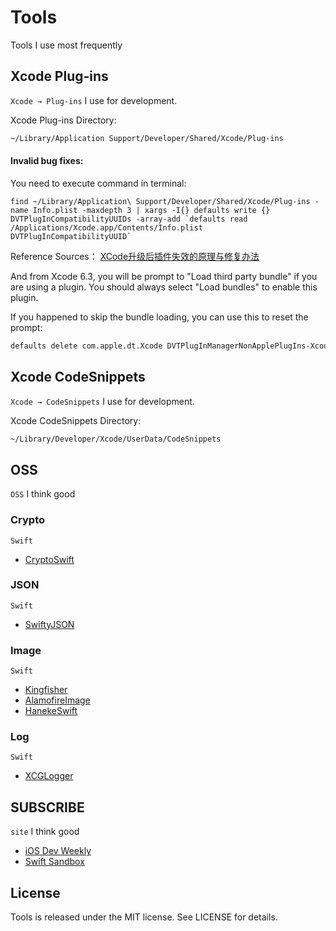 # Tools
Tools I use most frequently

## Xcode Plug-ins
`Xcode → Plug-ins` I use for development.

Xcode Plug-ins Directory:
```bash
~/Library/Application Support/Developer/Shared/Xcode/Plug-ins
```

#### Invalid bug fixes:
You need to execute command in terminal:
```shell
find ~/Library/Application\ Support/Developer/Shared/Xcode/Plug-ins -name Info.plist -maxdepth 3 | xargs -I{} defaults write {} DVTPlugInCompatibilityUUIDs -array-add `defaults read /Applications/Xcode.app/Contents/Info.plist DVTPlugInCompatibilityUUID`
```
Reference Sources： [XCode升级后插件失效的原理与修复办法](http://joeshang.github.io/2015/04/10/fix-xcode-upgrade-plugin-invalid/)

And from Xcode 6.3, you will be prompt to "Load third party bundle" if you are using a plugin. You should always select "Load bundles" to enable this plugin.

If you happened to skip the bundle loading, you can use this to reset the prompt:

```bash
defaults delete com.apple.dt.Xcode DVTPlugInManagerNonApplePlugIns-Xcode-{your_xcode_version}
```

## Xcode CodeSnippets
`Xcode → CodeSnippets` I use for development.

Xcode CodeSnippets Directory:
```bash
~/Library/Developer/Xcode/UserData/CodeSnippets
```

## OSS
`OSS` I think good

### Crypto
`Swift`  
* [CryptoSwift](https://github.com/krzyzanowskim/CryptoSwift)

### JSON
`Swift`
* [SwiftyJSON](https://github.com/SwiftyJSON/SwiftyJSON)

### Image
 `Swift`
* [Kingfisher](https://github.com/onevcat/Kingfisher)
* [AlamofireImage](https://github.com/Alamofire/AlamofireImage)
* [HanekeSwift](https://github.com/Haneke/HanekeSwift)

### Log
`Swift`
* [XCGLogger](https://github.com/DaveWoodCom/XCGLogger)

## SUBSCRIBE
`site` I think good
* [iOS Dev Weekly](https://iosdevweekly.com/)
* [Swift Sandbox](http://swiftsandbox.io/)

## License

Tools is released under the MIT license. See LICENSE for details.
